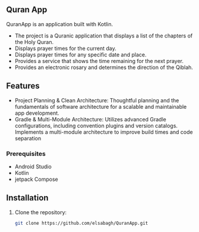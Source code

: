 ##  **Quran App** ##
QuranApp is an application built with Kotlin.
- The project is a Quranic application that displays a list of the chapters of the Holy Quran.
- Displays prayer times for the current day.
- Displays prayer times for any specific date and place.
- Provides a service that shows the time remaining for the next prayer.
- Provides an electronic rosary and determines the direction of the Qiblah.
## Features
- Project Planning & Clean Architecture: Thoughtful planning and the fundamentals of software architecture for a scalable and maintainable app development.
- Gradle & Multi-Module Architecture: Utilizes advanced Gradle configurations, including convention plugins and version catalogs. Implements a multi-module architecture to improve build times and code separation

### Prerequisites
- Android Studio
- Kotlin
- jetpack Compose


## Installation
1. Clone the repository:
   ```sh
   git clone https://github.com/elsabagh/QuranApp.git

